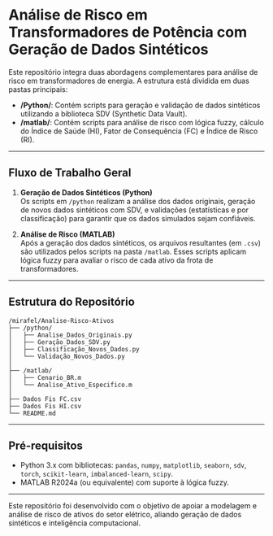 
# Análise de Risco em Transformadores de Potência com Geração de Dados Sintéticos

Este repositório integra duas abordagens complementares para análise de risco em transformadores de energia. A estrutura está dividida em duas pastas principais:

- **/Python/**: Contém scripts para geração e validação de dados sintéticos utilizando a biblioteca SDV (Synthetic Data Vault).
- **/matlab/**: Contém scripts para análise de risco com lógica fuzzy, cálculo do Índice de Saúde (HI), Fator de Consequência (FC) e Índice de Risco (RI).

---

## Fluxo de Trabalho Geral

1. **Geração de Dados Sintéticos (Python)**  
   Os scripts em `/python` realizam a análise dos dados originais, geração de novos dados sintéticos com SDV, e validações (estatísticas e por classificação) para garantir que os dados simulados sejam confiáveis.

2. **Análise de Risco (MATLAB)**  
   Após a geração dos dados sintéticos, os arquivos resultantes (em `.csv`) são utilizados pelos scripts na pasta `/matlab`. Esses scripts aplicam lógica fuzzy para avaliar o risco de cada ativo da frota de transformadores.

---

## Estrutura do Repositório

```
/mirafel/Analise-Risco-Ativos
├── /python/
│   ├── Analise_Dados_Originais.py
│   ├── Geração_Dados_SDV.py
│   ├── Classificação_Novos_Dados.py
│   └── Validação_Novos_Dados.py
│
├── /matlab/
│   ├── Cenario_BR.m
│   └── Analise_Ativo_Especifico.m
│
├── Dados Fis FC.csv
├── Dados Fis HI.csv
└── README.md
```

---

## Pré-requisitos

- Python 3.x com bibliotecas: `pandas`, `numpy`, `matplotlib`, `seaborn`, `sdv`, `torch`, `scikit-learn`, `imbalanced-learn`, `scipy`.
- MATLAB R2024a (ou equivalente) com suporte à lógica fuzzy.

---

Este repositório foi desenvolvido com o objetivo de apoiar a modelagem e análise de risco de ativos do setor elétrico, aliando geração de dados sintéticos e inteligência computacional.

